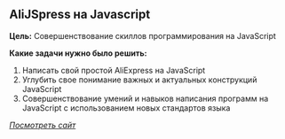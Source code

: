 ## AliJSpress на Javascript

**Цель:** Cовершенствование скиллов программирования на JavaScript

**Какие задачи нужно было решить:**

1. Написать свой простой AliExpress на JavaScript
2. Углубить свое понимание важных и актуальных конструкций JavaScript
3. Совершенствование умений и навыков написания программ на JavaScript с использованием новых стандартов языка

[_Посмотреть сайт_](http://git.lekua.in.ua/AliJSpress/)